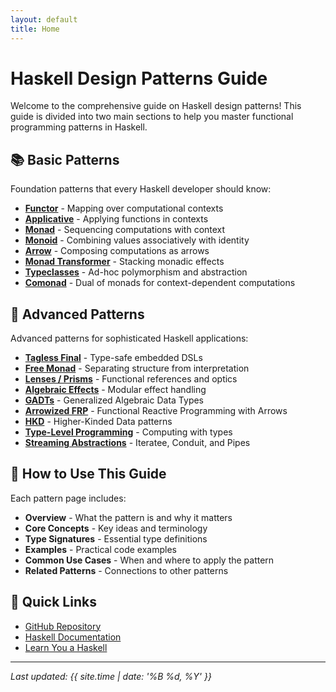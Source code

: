 ```yaml
---
layout: default
title: Home
---
```


# Haskell Design Patterns Guide

Welcome to the comprehensive guide on Haskell design patterns! This guide is divided into two main sections to help you master functional programming patterns in Haskell.

## 📚 Basic Patterns

Foundation patterns that every Haskell developer should know:

- [**Functor**](basic/functor) - Mapping over computational contexts
- [**Applicative**](basic/applicative) - Applying functions in contexts
- [**Monad**](basic/monad) - Sequencing computations with context
- [**Monoid**](basic/monoid) - Combining values associatively with identity
- [**Arrow**](basic/arrow) - Composing computations as arrows
- [**Monad Transformer**](basic/monad-transformer) - Stacking monadic effects
- [**Typeclasses**](basic/typeclasses) - Ad-hoc polymorphism and abstraction
- [**Comonad**](basic/comonad) - Dual of monads for context-dependent computations

## 🚀 Advanced Patterns

Advanced patterns for sophisticated Haskell applications:

- [**Tagless Final**](advanced/tagless-final) - Type-safe embedded DSLs
- [**Free Monad**](advanced/free-monad) - Separating structure from interpretation
- [**Lenses / Prisms**](advanced/lenses-prisms) - Functional references and optics
- [**Algebraic Effects**](advanced/algebraic-effects) - Modular effect handling
- [**GADTs**](advanced/gadts) - Generalized Algebraic Data Types
- [**Arrowized FRP**](advanced/arrowized-frp) - Functional Reactive Programming with Arrows
- [**HKD**](advanced/hkd) - Higher-Kinded Data patterns
- [**Type-Level Programming**](advanced/type-level-programming) - Computing with types
- [**Streaming Abstractions**](advanced/streaming-abstractions) - Iteratee, Conduit, and Pipes

## 🎯 How to Use This Guide

Each pattern page includes:
- **Overview** - What the pattern is and why it matters
- **Core Concepts** - Key ideas and terminology
- **Type Signatures** - Essential type definitions
- **Examples** - Practical code examples
- **Common Use Cases** - When and where to apply the pattern
- **Related Patterns** - Connections to other patterns

## 🔗 Quick Links

- [GitHub Repository](https://github.com/yalamaddisasiKumar/hs-tour)
- [Haskell Documentation](https://www.haskell.org/documentation/)
- [Learn You a Haskell](http://learnyouahaskell.com/)

---

*Last updated: {{ site.time | date: '%B %d, %Y' }}*
